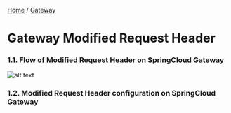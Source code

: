 [Home](https://github.com/springboot-microservices-project/) /
[Gateway](https://github.com/springboot-microservices-project/.github/blob/main/profile/page/gateway-service/readme.md)

# Gateway Modified Request Header

### 1.1. Flow of Modified Request Header on SpringCloud Gateway
![alt text](https://github.com/springboot-microservices-project/.github/blob/main/profile/page/gateway-service/image/gateway-gateway-cors-flow.png?raw=false)


### 1.2. Modified Request Header configuration on SpringCloud Gateway




